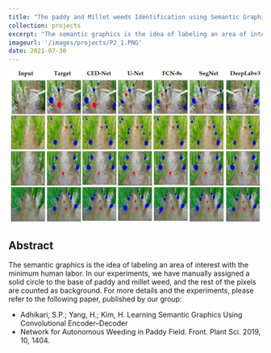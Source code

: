 ```yaml
---
title: "The paddy and Millet weeds Identification using Semantic Graphics"
collection: projects
excerpt: "The semantic graphics is the idea of labeling an area of interest with minimum human labor "
imageurl: '/images/projects/P2_1.PNG'
date: 2021-07-30
---
```

<center><img src="/images/projects/P2_1.PNG"></center>

## Abstract 
 The semantic graphics is the idea of labeling an area of interest with the minimum human labor. In our experiments,
 we have manually assigned a solid circle to the base of paddy and millet weed, and the rest of the pixels are counted as background. For more details and the experiments,
 please refer to the following paper, published  by our group:
 * Adhikari, S.P.; Yang, H.; Kim, H. Learning Semantic Graphics Using Convolutional Encoder–Decoder
 * Network for Autonomous Weeding in Paddy Field. Front. Plant Sci. 2019, 10, 1404.

